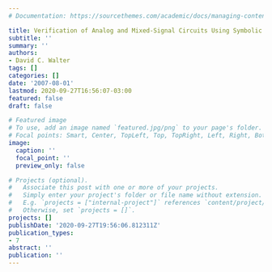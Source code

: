 ```yaml
---
# Documentation: https://sourcethemes.com/academic/docs/managing-content/

title: Verification of Analog and Mixed-Signal Circuits Using Symbolic Methods
subtitle: ''
summary: ''
authors:
- David C. Walter
tags: []
categories: []
date: '2007-08-01'
lastmod: 2020-09-27T16:56:07-03:00
featured: false
draft: false

# Featured image
# To use, add an image named `featured.jpg/png` to your page's folder.
# Focal points: Smart, Center, TopLeft, Top, TopRight, Left, Right, BottomLeft, Bottom, BottomRight.
image:
  caption: ''
  focal_point: ''
  preview_only: false

# Projects (optional).
#   Associate this post with one or more of your projects.
#   Simply enter your project's folder or file name without extension.
#   E.g. `projects = ["internal-project"]` references `content/project/deep-learning/index.md`.
#   Otherwise, set `projects = []`.
projects: []
publishDate: '2020-09-27T19:56:06.812311Z'
publication_types:
- 7
abstract: ''
publication: ''
---
```

